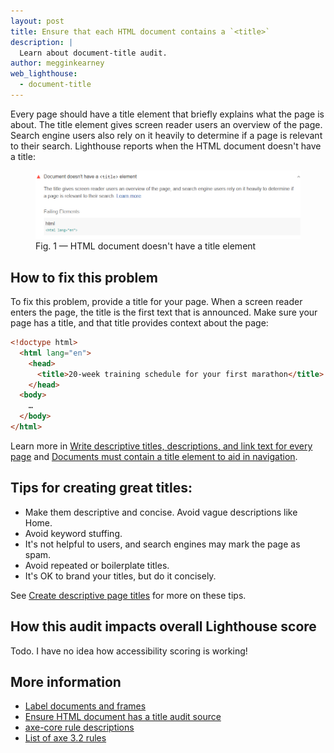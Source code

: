 ```yaml
---
layout: post
title: Ensure that each HTML document contains a `<title>`
description: |
  Learn about document-title audit.
author: megginkearney
web_lighthouse:
  - document-title
---
```


Every page should have a title element that briefly explains what the page is about.
The title element gives screen reader users an overview of the page.
Search engine users also rely on it heavily to determine
if a page is relevant to their search.
Lighthouse reports when the HTML document doesn't have a title:

<figure class="w-figure">
  <img class="w-screenshot w-screenshot--filled" src="document-title.png" alt="Lighthouse: HTML document doesn't have a title elemement">
  <figcaption class="w-figcaption">
    Fig. 1 — HTML document doesn't have a title element
  </figcaption>
</figure>


## How to fix this problem

To fix this problem,
provide a title for your page.
When a screen reader enters the page,
the title is the first text that is announced.
Make sure your page has a title,
and that title provides context about the page:

```html
<!doctype html>
  <html lang="en">
    <head>
      <title>20-week training schedule for your first marathon</title>
    </head>
  <body>
    …
  </body>
</html>
```

Learn more in
[Write descriptive titles, descriptions, and link text for every page](https://web.dev/discoverable/write-descriptive-text)
and [Documents must contain a title element to aid in navigation](https://dequeuniversity.com/rules/axe/3.2/document-title).


## Tips for creating great titles:

- Make them descriptive and concise. Avoid vague descriptions like Home.
- Avoid keyword stuffing.
- It's not helpful to users, and search engines may mark the page as spam.
- Avoid repeated or boilerplate titles.
- It's OK to brand your titles, but do it concisely.

See [Create descriptive page titles](https://support.google.com/webmasters/answer/35624)
for more on these tips.

## How this audit impacts overall Lighthouse score

Todo. I have no idea how accessibility scoring is working!

## More information

- [Label documents and frames](/accessible/labels-and-text-alternatives#label-documents-and-frames)
- [Ensure HTML document has a title audit source](https://github.com/GoogleChrome/lighthouse/blob/master/lighthouse-core/audits/accessibility/document-title.js)
- [axe-core rule descriptions](https://github.com/dequelabs/axe-core/blob/develop/doc/rule-descriptions.md)
- [List of axe 3.2 rules](https://dequeuniversity.com/rules/axe/3.2)